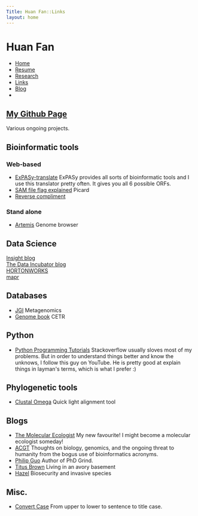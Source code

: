```yaml
---
Title: Huan Fan::Links
layout: home
---
```




  <h1 class="sitename">Huan Fan</h1>
  <ul class="nav pills">
  <li><a href="/"><i class="fa fa-home fa-fw"></i> Home</a></li>
  <li><a href="resume.html" title="Curriculumn Vitae"><i class="fa fa-book fa-fw"></i> Resume</a></li>
  <li><a href="research.html" title="Research"><i class="fa fa-flask fa-fw"></i> Research</a></li>
  <li class="active"><a href="links.html" title="Useful links"><i class="fa fa-suitcase fa-fw"></i> Links</a></li>
  <li><a href="/en/"><i class="fa fa-sitemap fa-fw"></i> Blog</a></li>
  <li><a href="README.html"><i class="fa fa-info-circle fa-fw"></i> </a></li>
</ul>

## [My Github Page](https://github.com/fanhuan)
Various ongoing projects.

## Bioinformatic tools
### Web-based
+ [ExPASy-translate](http://web.expasy.org/translate/) ExPASy provides all sorts of bioinformatic tools and I use this translator pretty often. It gives you all 6 possible ORFs.
+ [SAM file flag explained](https://broadinstitute.github.io/picard/explain-flags.html) Picard
+ [Reverse compliment](http://www.bioinformatics.org/sms/rev_comp.html)
### Stand alone
+ [Artemis](https://www.sanger.ac.uk/science/tools/artemis) Genome browser
## Data Science
[Insight blog](https://blog.insightdatascience.com/preparing-for-the-transition-to-data-science-e9194c90b42c)  
[The Data Incubator blog](http://blog.thedataincubator.com/)  
[HORTONWORKS](https://hortonworks.com/blog/)  
[mapr](https://mapr.com/blog/)

## Databases
+ [JGI]() Metagenomics
+ [Genome book](https://symbiosis-u19.microbialsciences.wisc.edu/protected/index.php) CETR

## Python
+ [Python Programming Tutorials](https://www.youtube.com/user/sentdex) Stackoverflow usually sloves most of my problems. But in order to understand things better and know the unknows, I follow this guy on YouTube. He is pretty good at explain things in layman's terms, which is what I prefer :) 

## Phylogenetic tools
+ [Clustal Omega](http://www.ebi.ac.uk/Tools/msa/clustalo/) Quick light alignment tool



## Blogs
+ [The Molecular Ecologist](http://www.molecularecologist.com/) My new favourite! I might become a molecular ecologist someday!
+ [ACGT](http://www.acgt.me/) Thoughts on biology, genomics, and the ongoing threat to humanity from the bogus use of bioinformatics acronyms.
+ [Philip Guo](http://pgbovine.net/index.html) Author of PhD Grind.
+ [Titus Brown](http://ivory.idyll.org/blog/) Living in an avory basement
+ [Hazel](http://cane-toad.blogspot.com/) Biosecurity and invasive species


## Misc.
+ [Convert Case](https://convertcase.net/) From upper to lower to sentence to title case.
